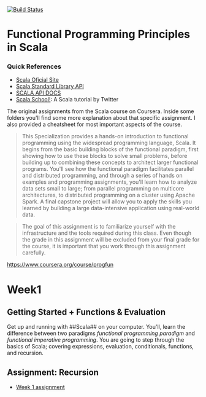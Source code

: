 
[![Build Status](https://travis-ci.org/coursera/courscala.svg)](https://travis-ci.org/coursera/courscala)

Functional Programming Principles in Scala
===========================================

### Quick References



- [Scala Oficial Site](http://www.scala-lang.org/)
- [Scala Standard Library API](http://www.scala-lang.org/api/)
- [SCALA API DOCS](http://docs.scala-lang.org/index.html)
- [Scala School!](http://twitter.github.com/scala_school/): A Scala tutorial by Twitter


The original assignments from the Scala course on Coursera.
Inside some folders you'll find some more explanation about that specific assignment.
I also provided a cheatsheet for most important aspects of the course.

> This Specialization provides a hands-on introduction to functional programming using the widespread programming language, Scala. It begins from the basic building blocks of the functional paradigm, first showing how to use these blocks to solve small problems, before building up to combining these concepts to architect larger functional programs. You'll see how the functional paradigm facilitates parallel and distributed programming, and through a series of hands on examples and programming assignments, you'll learn how to analyze data sets small to large; from parallel programming on multicore architectures, to distributed programming on a cluster using Apache Spark. A final capstone project will allow you to apply the skills you learned by building a large data-intensive application using real-world data.

>The goal of this assignment is to familiarize yourself with the infrastructure and the tools required during this class. Even though the grade in this assignment will be excluded from your final grade for the course, it is important that you work through this assignment carefully.

https://www.coursera.org/course/progfun


# Week1
## Getting Started + Functions & Evaluation

Get up and running with ##Scala## on your computer. 
You'll, learn the difference between two paradigms _functional programming paradigm_ and _functional imperative programming_. 
You are going to step through the basics of Scala; covering expressions, evaluation, conditionals, 
functions, and recursion.

## Assignment: Recursion 
* [Week 1 assignment](https://github.com/sczerwinski/coursera-progfun1/wiki/Week-1)


